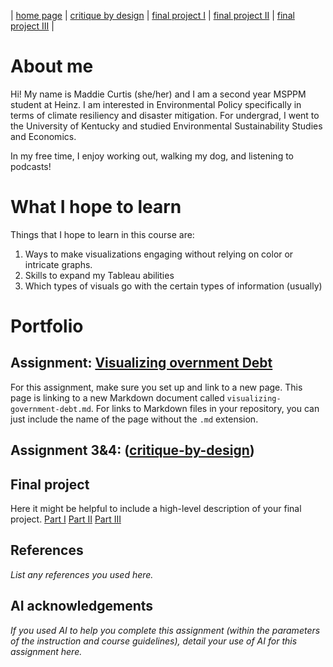| [home page](https://maddiec1.github.io/maddie-curtis-porfolio/) | [critique by design](critique-by-design) | [final project I](final-project-part-one) | [final project II](final-project-part-two) | [final project III](final-project-part-three) |

# About me
Hi! My name is Maddie Curtis (she/her) and I am a second year MSPPM student at Heinz. I am interested in Environmental Policy specifically in terms of climate resiliency and disaster mitigation. For undergrad, I went to the University of Kentucky and studied Environmental Sustainability Studies and Economics. 

In my free time, I enjoy working out, walking my dog, and listening to podcasts! 

# What I hope to learn
Things that I hope to learn in this course are: 

1. Ways to make visualizations engaging without relying on color or intricate graphs.
2. Skills to expand my Tableau abilities 
3. Which types of visuals go with the certain types of information (usually) 


# Portfolio

## Assignment: [Visualizing overnment Debt](https://maddiec1.github.io/maddie-curtis-porfolio/vizualizinggovernmentdebt)
For this assignment, make sure you set up and link to a new page.  This page is linking to a new Markdown document called `visualizing-government-debt.md`.  For links to Markdown files in your repository, you can just include the name of the page without the `.md` extension. 

## Assignment 3&4: ([critique-by-design](https://maddiec1.github.io/maddie-curtis-porfolio/critique-by-design))  

## Final project
Here it might be helpful to include a high-level description of your final project. 
[Part I](https://maddiec1.github.io/maddie-curtis-porfolio/final-project-part-one)
[Part II](https://maddiec1.github.io/maddie-curtis-porfolio/final-project-part-two)
[Part III](https://maddiec1.github.io/maddie-curtis-porfolio/final-project-part-three)

## References
_List any references you used here._

## AI acknowledgements
_If you used AI to help you complete this assignment (within the parameters of the instruction and course guidelines), detail your use of AI for this assignment here._

